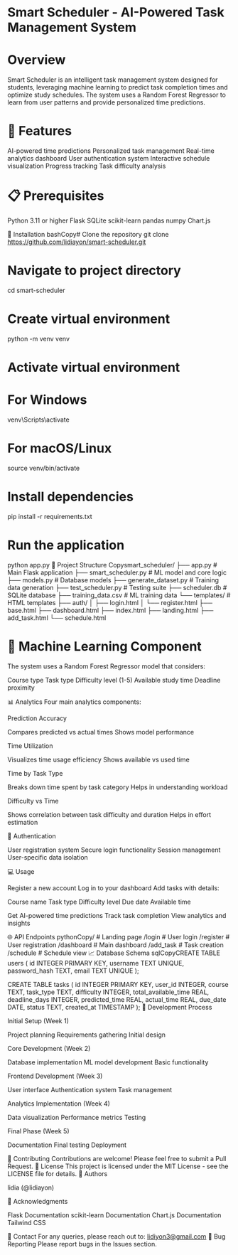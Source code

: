 # Smart Scheduler - AI-Powered Task Management System


# Overview


Smart Scheduler is an intelligent task management system designed for students, leveraging machine learning to predict task completion times and optimize study schedules. The system uses a Random Forest Regressor to learn from user patterns and provide personalized time predictions.
# 🚀  Features

AI-powered time predictions
Personalized task management
Real-time analytics dashboard
User authentication system
Interactive schedule visualization
Progress tracking
Task difficulty analysis

# 📋 Prerequisites

Python 3.11 or higher
Flask
SQLite
scikit-learn
pandas
numpy
Chart.js

🔧 Installation
bashCopy# Clone the repository
git clone https://github.com/lidiayon/smart-scheduler.git

# Navigate to project directory
cd smart-scheduler

# Create virtual environment
python -m venv venv

# Activate virtual environment
# For Windows
venv\Scripts\activate
# For macOS/Linux
source venv/bin/activate

# Install dependencies
pip install -r requirements.txt

# Run the application
python app.py
📁 Project Structure
Copysmart_scheduler/
├── app.py                 # Main Flask application
├── smart_scheduler.py     # ML model and core logic
├── models.py             # Database models
├── generate_dataset.py   # Training data generation
├── test_scheduler.py     # Testing suite
├── scheduler.db         # SQLite database
├── training_data.csv    # ML training data
└── templates/          # HTML templates
    ├── auth/
    │   ├── login.html
    │   └── register.html
    ├── base.html
    ├── dashboard.html
    ├── index.html
    ├── landing.html
    ├── add_task.html
    └── schedule.html
# 🤖 Machine Learning Component
The system uses a Random Forest Regressor model that considers:

Course type
Task type
Difficulty level (1-5)
Available study time
Deadline proximity

📊 Analytics
Four main analytics components:

Prediction Accuracy

Compares predicted vs actual times
Shows model performance


Time Utilization

Visualizes time usage efficiency
Shows available vs used time


Time by Task Type

Breaks down time spent by task category
Helps in understanding workload


Difficulty vs Time

Shows correlation between task difficulty and duration
Helps in effort estimation



🔐 Authentication

User registration system
Secure login functionality
Session management
User-specific data isolation

💻 Usage

Register a new account
Log in to your dashboard
Add tasks with details:

Course name
Task type
Difficulty level
Due date
Available time


Get AI-powered time predictions
Track task completion
View analytics and insights

🌐 API Endpoints
pythonCopy/           # Landing page
/login      # User login
/register   # User registration
/dashboard  # Main dashboard
/add_task   # Task creation
/schedule   # Schedule view
📈 Database Schema
sqlCopyCREATE TABLE users (
    id INTEGER PRIMARY KEY,
    username TEXT UNIQUE,
    password_hash TEXT,
    email TEXT UNIQUE
);

CREATE TABLE tasks (
    id INTEGER PRIMARY KEY,
    user_id INTEGER,
    course TEXT,
    task_type TEXT,
    difficulty INTEGER,
    total_available_time REAL,
    deadline_days INTEGER,
    predicted_time REAL,
    actual_time REAL,
    due_date DATE,
    status TEXT,
    created_at TIMESTAMP
);
🔄 Development Process

Initial Setup (Week 1)

Project planning
Requirements gathering
Initial design


Core Development (Week 2)

Database implementation
ML model development
Basic functionality


Frontend Development (Week 3)

User interface
Authentication system
Task management


Analytics Implementation (Week 4)

Data visualization
Performance metrics
Testing


Final Phase (Week 5)

Documentation
Final testing
Deployment



🤝 Contributing
Contributions are welcome! Please feel free to submit a Pull Request.
📝 License
This project is licensed under the MIT License - see the LICENSE file for details.
👥 Authors

lidia (@lidiayon)

🙏 Acknowledgments

Flask Documentation
scikit-learn Documentation
Chart.js Documentation
Tailwind CSS

📧 Contact
For any queries, please reach out to: lidiyon3@gmail.com
🐛 Bug Reporting
Please report bugs in the Issues section.
